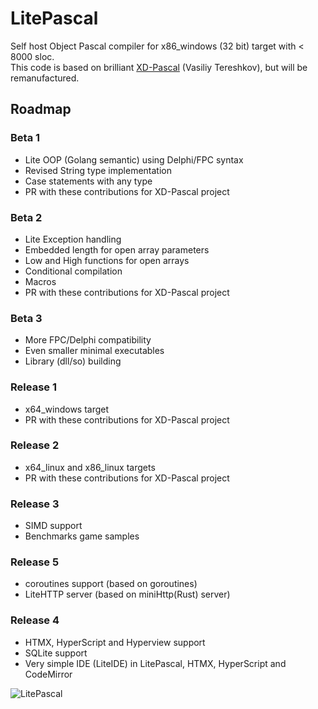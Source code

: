 # LitePascal
Self host Object Pascal compiler for x86_windows (32 bit) target with &lt; 8000 sloc.  
This code is based on brilliant [XD-Pascal](https://github.com/vtereshkov/xdpw) (Vasiliy Tereshkov), but will be remanufactured.  

## Roadmap  
### Beta 1  
- Lite OOP (Golang semantic) using Delphi/FPC syntax
- Revised String type implementation
- Case statements with any type
- PR with these contributions for XD-Pascal project
### Beta 2
- Lite Exception handling
- Embedded length for open array parameters
- Low and High functions for open arrays
- Conditional compilation
- Macros
- PR with these contributions for XD-Pascal project
### Beta 3
- More FPC/Delphi compatibility
- Even smaller minimal executables 
- Library (dll/so) building
### Release 1
- x64_windows target
- PR with these contributions for XD-Pascal project
### Release 2
- x64_linux and x86_linux targets
- PR with these contributions for XD-Pascal project
### Release 3
- SIMD support
- Benchmarks game samples
### Release 5
- coroutines support (based on goroutines)
- LiteHTTP server (based on miniHttp(Rust) server)
### Release 4
- HTMX, HyperScript and Hyperview support
- SQLite support
- Very simple IDE (LiteIDE) in LitePascal, HTMX, HyperScript and CodeMirror

![LitePascal](https://github.com/wanderlan/LitePascal/docs/grammar.svg)
